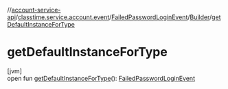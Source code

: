 //[account-service-api](../../../../index.md)/[classtime.service.account.event](../../index.md)/[FailedPasswordLoginEvent](../index.md)/[Builder](index.md)/[getDefaultInstanceForType](get-default-instance-for-type.md)

# getDefaultInstanceForType

[jvm]\
open fun [getDefaultInstanceForType](get-default-instance-for-type.md)(): [FailedPasswordLoginEvent](../index.md)
